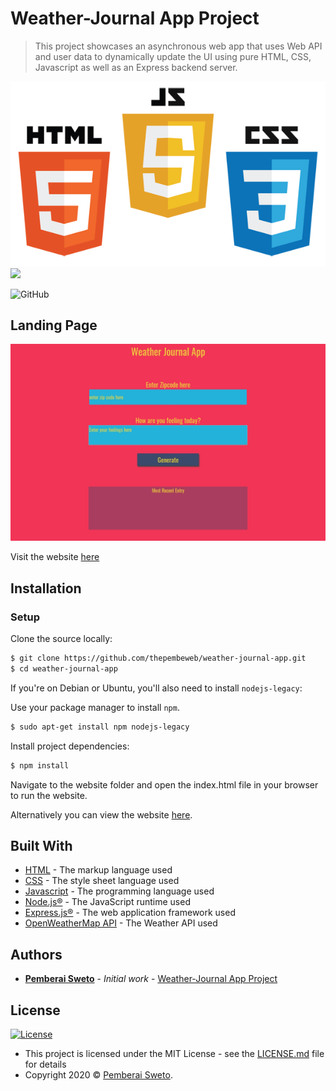 ﻿# Weather-Journal App Project

> This project showcases an asynchronous web app that uses Web API and user data to dynamically update the UI using pure HTML, CSS, Javascript as well as an Express backend server.

![](html-js-css-logo.png)![](https://upload.wikimedia.org/wikipedia/commons/thumb/d/d9/Node.js_logo.svg/200px-Node.js_logo.svg.png)

![GitHub](https://img.shields.io/github/license/mashape/apistatus.svg)

## Landing Page

![](weather-journal-app-screenshot.jpg)

Visit the website [here](https://thepembeweb.github.io/weather-journal-app/website/index.html)

## Installation

### Setup

Clone the source locally:

```sh
$ git clone https://github.com/thepembeweb/weather-journal-app.git
$ cd weather-journal-app
```
If you're on Debian or Ubuntu, you'll also need to install
`nodejs-legacy`:

Use your package manager to install `npm`.

```sh
$ sudo apt-get install npm nodejs-legacy
```

Install project dependencies:

```sh
$ npm install
```
Navigate to the website folder and open the index.html file in your browser to run the website.

Alternatively you can view the website [here](https://thepembeweb.github.io/weather-journal-app/website/index.html).

## Built With

* [HTML](https://en.wikipedia.org/wiki/HTML) - The markup language used
* [CSS](https://en.wikipedia.org/wiki/Cascading_Style_Sheets) - The style sheet language used
* [Javascript](https://en.wikipedia.org/wiki/JavaScript) - The programming language used
* [Node.js®](https://nodejs.org/) - The JavaScript runtime used
* [Express.js®](https://nodejs.org/) - The web application framework used
* [OpenWeatherMap API](https://openweathermap.org/api/) - The Weather API used

## Authors

* **[Pemberai Sweto](https://github.com/thepembeweb)** - *Initial work* - [Weather-Journal App Project](https://github.com/thepembeweb/weather-journal-app)

## License

[![License](http://img.shields.io/:license-mit-green.svg?style=flat-square)](http://badges.mit-license.org)

- This project is licensed under the MIT License - see the [LICENSE.md](LICENSE.md) file for details
- Copyright 2020 © [Pemberai Sweto](https://github.com/thepembeweb).




